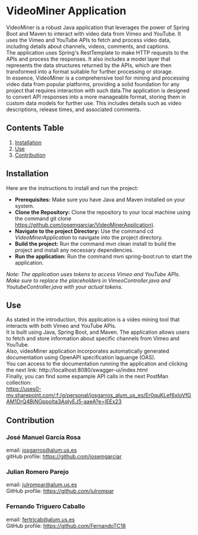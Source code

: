 # VideoMiner Application

VideoMiner is a robust Java application that leverages the power of Spring Boot and Maven to interact with video data from Vimeo and YouTube. 
It uses the Vimeo and YouTube APIs to fetch and process video data, including details about channels, videos, comments, and captions.   
The application uses Spring's RestTemplate to make HTTP requests to the APIs and process the responses. It also includes a model layer that represents the data structures returned by the APIs, which are then transformed into a format suitable for further processing or storage.  
In essence, VideoMiner is a comprehensive tool for mining and processing video data from popular platforms, providing a solid foundation for any project that requires interaction with such data.The application is designed to convert API responses into a more manageable format, storing them in custom data models for further use. This includes details such as video descriptions, release times, and associated comments.

## Contents Table

1. [Installation](#Instalation)
2. [Use](#Use)
3. [Contribution](#Contribution)

## Installation
Here are the instructions to install and run the project:
* **Prerequisites:** Make sure you have Java and Maven installed on your system.
* **Clone the Repository:** Clone the repository to your local machine using the command git clone <https://github.com/josemgarciar/VideoMinerApplication)>.
* **Navigate to the project Directory:** Use the command cd *VideoMinerApplication* to navigate into the project directory.
* **Build the project:** Run the command mvn clean install to build the project and install any necessary dependencies.
* **Run the application:** Run the command mvn spring-boot:run to start the application.
  
*Note: The application uses tokens to access Vimeo and YouTube APIs. Make sure to replace the placeholders in VimeoController.java and YoutubeController.java with your actual tokens.*


## Use
As stated in the introduction, this application is a video mining tool that interacts with both Vimeo and YouTube APIs.  
It is built using Java, Spring Boot, and Maven. The application allows users to fetch and store information about specific channels from Vimeo and YouTube.  
Also, videoMiner application incorporates automatically generated documentation using OpenAPI specification laguange (OAS).  
You can access to the documentation running the application and clicking the next link: http://localhost:8080/swagger-ui/index.html  
Finally, you can find some expample API calls in the next PostMan collection:  
https://uses0-my.sharepoint.com/:f:/g/personal/josgarros_alum_us_es/Er0quKLef6xIoVfGAM1DrQ4BjNGppoIta3AqIyEJ5-aaeA?e=lEEx23

## Contribution

### José Manuel García Rosa
email: josgarros@alum.us.es  
gitHub profile: https://github.com/josemgarciar  

### Julian Romero Parejo
email: julrompar@alum.us.es  
GitHub profile: https://github.com/julrompar

### Fernando Triguero Caballo
email: fertricab@alum.us.es  
GitHub profile: https://github.com/FernandoTC18  

